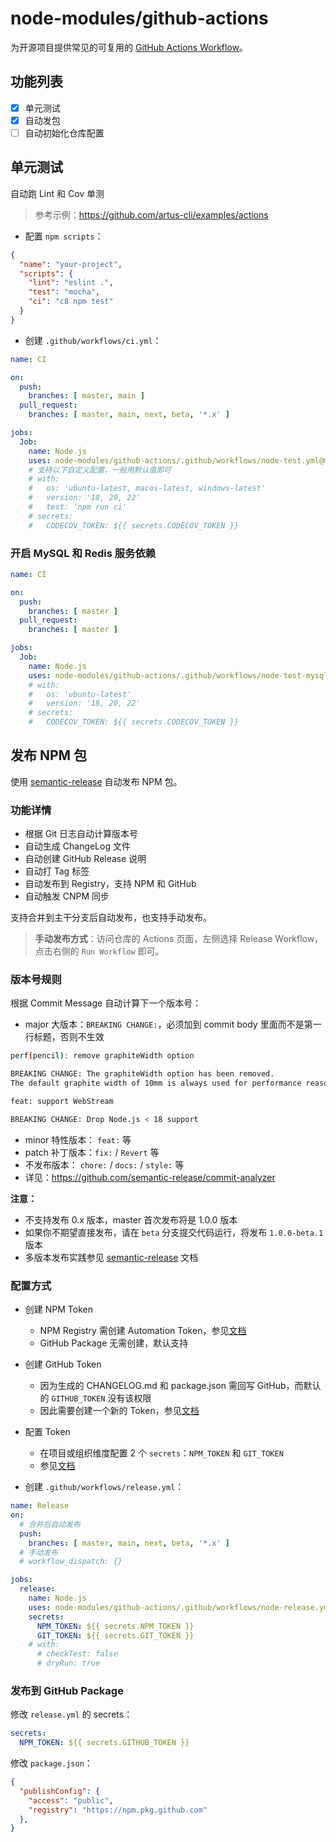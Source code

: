 # node-modules/github-actions

为开源项目提供常见的可复用的 [GitHub Actions Workflow](https://docs.github.com/en/actions/using-workflows/reusing-workflows#using-inputs-and-secrets-in-a-reusable-workflow)。

## 功能列表

- [x] 单元测试
- [x] 自动发包
- [ ] 自动初始化仓库配置

## 单元测试

自动跑 Lint 和 Cov 单测

> 参考示例：<https://github.com/artus-cli/examples/actions>

- 配置 `npm scripts`：

```json
{
  "name": "your-project",
  "scripts": {
    "lint": "eslint .",
    "test": "mocha",
    "ci": "c8 npm test"
  }
}
```

- 创建 `.github/workflows/ci.yml`：

```yaml
name: CI

on:
  push:
    branches: [ master, main ]
  pull_request:
    branches: [ master, main, next, beta, '*.x' ]

jobs:
  Job:
    name: Node.js
    uses: node-modules/github-actions/.github/workflows/node-test.yml@master
    # 支持以下自定义配置，一般用默认值即可
    # with:
    #   os: 'ubuntu-latest, macos-latest, windows-latest'
    #   version: '18, 20, 22'
    #   test: 'npm run ci'
    # secrets:
    #   CODECOV_TOKEN: ${{ secrets.CODECOV_TOKEN }}
```

### 开启 MySQL 和 Redis 服务依赖

```yaml
name: CI

on:
  push:
    branches: [ master ]
  pull_request:
    branches: [ master ]

jobs:
  Job:
    name: Node.js
    uses: node-modules/github-actions/.github/workflows/node-test-mysql.yml@master
    # with:
    #   os: 'ubuntu-latest'
    #   version: '18, 20, 22'
    # secrets:
    #   CODECOV_TOKEN: ${{ secrets.CODECOV_TOKEN }}
```

## 发布 NPM 包

使用 [semantic-release](https://semantic-release.gitbook.io/) 自动发布 NPM 包。

### 功能详情

- 根据 Git 日志自动计算版本号
- 自动生成 ChangeLog 文件
- 自动创建 GitHub Release 说明
- 自动打 Tag 标签
- 自动发布到 Registry，支持 NPM 和 GitHub
- 自动触发 CNPM 同步

支持合并到主干分支后自动发布，也支持手动发布。

> **手动发布方式**：访问仓库的 Actions 页面，左侧选择 Release Workflow，点击右侧的 `Run Workflow` 即可。

### 版本号规则

根据 Commit Message 自动计算下一个版本号：

- major 大版本：`BREAKING CHANGE:`，必须加到 commit body 里面而不是第一行标题，否则不生效

```bash
perf(pencil): remove graphiteWidth option

BREAKING CHANGE: The graphiteWidth option has been removed.
The default graphite width of 10mm is always used for performance reason.
```

```bash
feat: support WebStream

BREAKING CHANGE: Drop Node.js < 18 support
```

- minor 特性版本： `feat:` 等
- patch 补丁版本：`fix:` / `Revert` 等
- 不发布版本： `chore:` / `docs:` / `style:` 等
- 详见：<https://github.com/semantic-release/commit-analyzer>

**注意：**

- 不支持发布 0.x 版本，master 首次发布将是 1.0.0 版本
- 如果你不期望直接发布，请在 `beta` 分支提交代码运行，将发布 `1.0.0-beta.1` 版本
- 多版本发布实践参见 [semantic-release](https://semantic-release.gitbook.io/semantic-release/recipes/release-workflow/distribution-channels) 文档

### 配置方式

- 创建 NPM Token
  - NPM Registry 需创建 Automation Token，参见[文档](https://docs.npmjs.com/creating-and-viewing-access-tokens)
  - GitHub Package 无需创建，默认支持

- 创建 GitHub Token
  - 因为生成的 CHANGELOG.md 和 package.json 需回写 GitHub，而默认的 `GITHUB_TOKEN` 没有该权限
  - 因此需要创建一个新的 Token，参见[文档](https://docs.github.com/en/github/authenticating-to-github/creating-a-personal-access-token)

- 配置 Token
  - 在项目或组织维度配置 2 个 `secrets`：`NPM_TOKEN` 和 `GIT_TOKEN`
  - 参见[文档](https://docs.github.com/en/codespaces/managing-codespaces-for-your-organization/managing-encrypted-secrets-for-your-repository-and-organization-for-github-codespaces)

- 创建 `.github/workflows/release.yml`：

```yaml
name: Release
on:
  # 合并后自动发布
  push:
    branches: [ master, main, next, beta, '*.x' ]
  # 手动发布
  # workflow_dispatch: {}

jobs:
  release:
    name: Node.js
    uses: node-modules/github-actions/.github/workflows/node-release.yml@master
    secrets:
      NPM_TOKEN: ${{ secrets.NPM_TOKEN }}
      GIT_TOKEN: ${{ secrets.GIT_TOKEN }}
    # with:
      # checkTest: false
      # dryRun: true
```

### 发布到 GitHub Package

修改 `release.yml` 的 secrets：

```yaml
secrets:
  NPM_TOKEN: ${{ secrets.GITHUB_TOKEN }}
```

修改 `package.json`：

```json
{
  "publishConfig": {
    "access": "public",
    "registry": "https://npm.pkg.github.com"
  },
}
```
